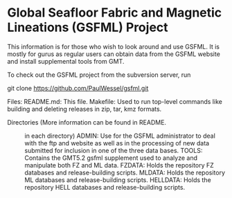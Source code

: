 # Global Seafloor Fabric and Magnetic Lineations (GSFML) Project

This information is for those who wish to look around and use GSFML.
It is mostly for gurus as regular users can obtain data from the
GSFML website and install supplemental tools from GMT.

To check out the GSFML project from the subversion server, run

git clone https://github.com/PaulWessel/gsfml.git

Files:
README.md:	This file.
Makefile:	Used to run top-level commands like building and deleting
		    releases in zip, tar, kmz formats.

Directories (More information can be found in README.<dir> in each directory)
ADMIN:		Use for the GSFML administrator to deal with the ftp and website
		    as well as in the processing of new data submitted for inclusion
		    in one of the three data bases.
TOOLS:		Contains the GMT5.2 gsfml supplement used to analyze and manipulate
			both FZ and ML data.
FZDATA:		Holds the repository FZ databases and release-building scripts.
MLDATA:		Holds the repository ML databases and release-building scripts.
HELLDATA:	Holds the repository HELL databases and release-building scripts.
